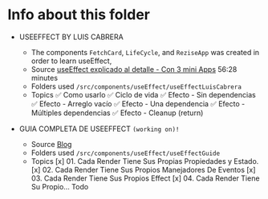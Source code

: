 # Info about this folder

* USEEFFECT BY LUIS CABRERA
  * The components `FetchCard`, `LifeCycle`, and `ReziseApp` was created in order to learn useEffect,
  * Source [useEffect explicado al detalle - Con 3 mini Apps](https://www.youtube.com/watch?v=6lvI-gTF_X8)  56:28 minutes
  * Folders used `/src/components/useEffect/useEffectLuisCabrera`
  * Topics
    ✅ Como usarlo
    ✅ Ciclo de vida
    ✅ Efecto - Sin dependencias
    ✅ Efecto - Arreglo vacío 
    ✅ Efecto - Una dependencia
    ✅ Efecto - Múltiples dependencias
    ✅ Efecto - Cleanup (return)


* GUIA COMPLETA DE USEEFFECT `(working on)!`
  * Source [Blog](https://overreacted.io/es/a-complete-guide-to-useeffect/#tldr)
  * Folders used `/src/components/useEffect/useEffectGuide`
  * Topics
    [x] 01. Cada Render Tiene Sus Propias Propiedades y Estado.
      <!-- Hablan sobre que necesitamos entender lo que es renderizado -->
      <!-- cada vez que cambiamos un estado se realiza un render, pero el estado se mantiene -->
    [x] 02. Cada Render Tiene Sus Propios Manejadores De Eventos
      <!-- En los manejadores de eventos en este ejemplo, el `alert`, recuerda el estado (count) que le pasamos, al momento exacto que ejecutamos el `alert`, asi sigamos cambiando el estado (count), -->
    [x] 03. Cada Render Tiene Sus Propios Effect
      <!-- al cambiar el estado, recordemos que por cada cambio se realiza un render, entonces si lo utilizamos en un efecto, este efecto se ejecuta,
      por cada vez que cambiemos el estado, (por cada render) -->
    [x] 04. Cada Render Tiene Su Propio… Todo
      <!-- funciona diferente a clases aunque en apariencia se vean igual, cada render loggea independientemente el efecto.
      cada cambio de estado ejecuta su Todo (console.log)  -->
